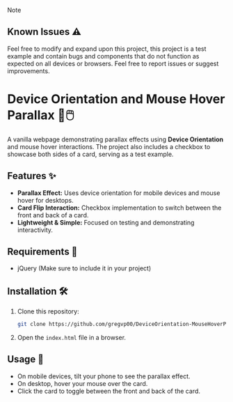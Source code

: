 > [!NOTE]
> ## Known Issues ⚠️
> Feel free to modify and expand upon this project, this project is a test example and contain bugs and components that do not function as expected on all devices or browsers. Feel free to report issues or suggest improvements.

# Device Orientation and Mouse Hover Parallax 📱🖱️

A vanilla webpage demonstrating parallax effects using **Device Orientation** and mouse hover interactions. The project also includes a checkbox to showcase both sides of a card, serving as a test example.

## Features ✨
- **Parallax Effect:** Uses device orientation for mobile devices and mouse hover for desktops.
- **Card Flip Interaction:** Checkbox implementation to switch between the front and back of a card.
- **Lightweight & Simple:** Focused on testing and demonstrating interactivity.

## Requirements 📌
- jQuery (Make sure to include it in your project)

## Installation 🛠️
1. Clone this repository:
   ```sh
   git clone https://github.com/gregvp00/DeviceOrientation-MouseHoverParallax.git
   ```
2. Open the `index.html` file in a browser.

## Usage 🚀
- On mobile devices, tilt your phone to see the parallax effect.
- On desktop, hover your mouse over the card.
- Click the card to toggle between the front and back of the card.


